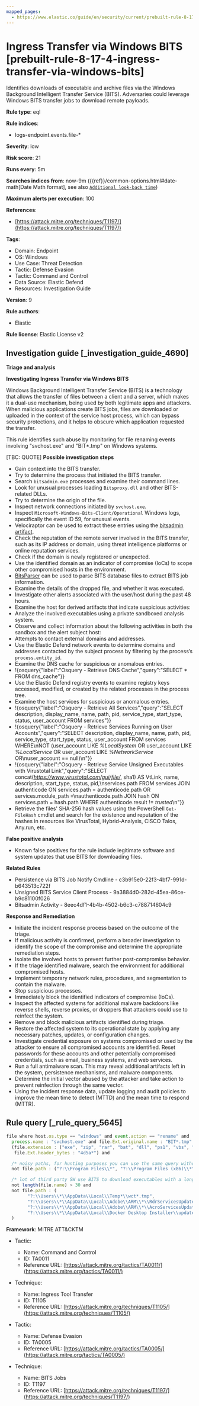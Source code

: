 ```yaml
---
mapped_pages:
  - https://www.elastic.co/guide/en/security/current/prebuilt-rule-8-17-4-ingress-transfer-via-windows-bits.html
---
```


# Ingress Transfer via Windows BITS [prebuilt-rule-8-17-4-ingress-transfer-via-windows-bits]

Identifies downloads of executable and archive files via the Windows Background Intelligent Transfer Service (BITS). Adversaries could leverage Windows BITS transfer jobs to download remote payloads.

**Rule type**: eql

**Rule indices**:

* logs-endpoint.events.file-*

**Severity**: low

**Risk score**: 21

**Runs every**: 5m

**Searches indices from**: now-9m ({{ref}}/common-options.html#date-math[Date Math format], see also [`Additional look-back time`](docs-content://solutions/security/detect-and-alert/create-detection-rule.md#rule-schedule))

**Maximum alerts per execution**: 100

**References**:

* [https://attack.mitre.org/techniques/T1197/](https://attack.mitre.org/techniques/T1197/)

**Tags**:

* Domain: Endpoint
* OS: Windows
* Use Case: Threat Detection
* Tactic: Defense Evasion
* Tactic: Command and Control
* Data Source: Elastic Defend
* Resources: Investigation Guide

**Version**: 9

**Rule authors**:

* Elastic

**Rule license**: Elastic License v2

## Investigation guide [_investigation_guide_4690]

**Triage and analysis**

**Investigating Ingress Transfer via Windows BITS**

Windows Background Intelligent Transfer Service (BITS) is a technology that allows the transfer of files between a client and a server, which makes it a dual-use mechanism, being used by both legitimate apps and attackers. When malicious applications create BITS jobs, files are downloaded or uploaded in the context of the service host process, which can bypass security protections, and it helps to obscure which application requested the transfer.

This rule identifies such abuse by monitoring for file renaming events involving "svchost.exe" and "BIT*.tmp" on Windows systems.

[TBC: QUOTE]
**Possible investigation steps**

* Gain context into the BITS transfer.
* Try to determine the process that initiated the BITS transfer.
* Search `bitsadmin.exe` processes and examine their command lines.
* Look for unusual processes loading `Bitsproxy.dll` and other BITS-related DLLs.
* Try to determine the origin of the file.
* Inspect network connections initiated by `svchost.exe`.
* Inspect `Microsoft-Windows-Bits-Client/Operational` Windows logs, specifically the event ID 59, for unusual events.
* Velociraptor can be used to extract these entries using the [bitsadmin artifact](https://docs.velociraptor.app/exchange/artifacts/pages/bitsadmin/).
* Check the reputation of the remote server involved in the BITS transfer, such as its IP address or domain, using threat intelligence platforms or online reputation services.
* Check if the domain is newly registered or unexpected.
* Use the identified domain as an indicator of compromise (IoCs) to scope other compromised hosts in the environment.
* [BitsParser](https://github.com/fireeye/BitsParser) can be used to parse BITS database files to extract BITS job information.
* Examine the details of the dropped file, and whether it was executed.
* Investigate other alerts associated with the user/host during the past 48 hours.
* Examine the host for derived artifacts that indicate suspicious activities:
* Analyze the involved executables using a private sandboxed analysis system.
* Observe and collect information about the following activities in both the sandbox and the alert subject host:
* Attempts to contact external domains and addresses.
* Use the Elastic Defend network events to determine domains and addresses contacted by the subject process by filtering by the process’s `process.entity_id`.
* Examine the DNS cache for suspicious or anomalous entries.
* !{osquery{"label":"Osquery - Retrieve DNS Cache","query":"SELECT * FROM dns_cache"}}
* Use the Elastic Defend registry events to examine registry keys accessed, modified, or created by the related processes in the process tree.
* Examine the host services for suspicious or anomalous entries.
* !{osquery{"label":"Osquery - Retrieve All Services","query":"SELECT description, display_name, name, path, pid, service_type, start_type, status, user_account FROM services"}}
* !{osquery{"label":"Osquery - Retrieve Services Running on User Accounts","query":"SELECT description, display_name, name, path, pid, service_type, start_type, status, user_account FROM services WHERE\nNOT (user_account LIKE *%LocalSystem* OR user_account LIKE *%LocalService* OR user_account LIKE *%NetworkService* OR\nuser_account == null)\n"}}
* !{osquery{"label":"Osquery - Retrieve Service Unsigned Executables with Virustotal Link","query":"SELECT concat(*https://www.virustotal.com/gui/file/*, sha1) AS VtLink, name, description, start_type, status, pid,\nservices.path FROM services JOIN authenticode ON services.path = authenticode.path OR services.module_path =\nauthenticode.path JOIN hash ON services.path = hash.path WHERE authenticode.result != *trusted*\n"}}
* Retrieve the files' SHA-256 hash values using the PowerShell `Get-FileHash` cmdlet and search for the existence and reputation of the hashes in resources like VirusTotal, Hybrid-Analysis, CISCO Talos, Any.run, etc.

**False positive analysis**

* Known false positives for the rule include legitimate software and system updates that use BITS for downloading files.

**Related Rules**

* Persistence via BITS Job Notify Cmdline - c3b915e0-22f3-4bf7-991d-b643513c722f
* Unsigned BITS Service Client Process - 9a3884d0-282d-45ea-86ce-b9c81100f026
* Bitsadmin Activity - 8eec4df1-4b4b-4502-b6c3-c788714604c9

**Response and Remediation**

* Initiate the incident response process based on the outcome of the triage.
* If malicious activity is confirmed, perform a broader investigation to identify the scope of the compromise and determine the appropriate remediation steps.
* Isolate the involved hosts to prevent further post-compromise behavior.
* If the triage identified malware, search the environment for additional compromised hosts.
* Implement temporary network rules, procedures, and segmentation to contain the malware.
* Stop suspicious processes.
* Immediately block the identified indicators of compromise (IoCs).
* Inspect the affected systems for additional malware backdoors like reverse shells, reverse proxies, or droppers that attackers could use to reinfect the system.
* Remove and block malicious artifacts identified during triage.
* Restore the affected system to its operational state by applying any necessary patches, updates, or configuration changes.
* Investigate credential exposure on systems compromised or used by the attacker to ensure all compromised accounts are identified. Reset passwords for these accounts and other potentially compromised credentials, such as email, business systems, and web services.
* Run a full antimalware scan. This may reveal additional artifacts left in the system, persistence mechanisms, and malware components.
* Determine the initial vector abused by the attacker and take action to prevent reinfection through the same vector.
* Using the incident response data, update logging and audit policies to improve the mean time to detect (MTTD) and the mean time to respond (MTTR).


## Rule query [_rule_query_5645]

```js
file where host.os.type == "windows" and event.action == "rename" and
  process.name : "svchost.exe" and file.Ext.original.name : "BIT*.tmp" and
  (file.extension : ("exe", "zip", "rar", "bat", "dll", "ps1", "vbs", "wsh", "js", "vbe", "pif", "scr", "cmd", "cpl") or
   file.Ext.header_bytes : "4d5a*") and

  /* noisy paths, for hunting purposes you can use the same query without the following exclusions */
  not file.path : ("?:\\Program Files\\*", "?:\\Program Files (x86)\\*", "?:\\Windows\\*", "?:\\ProgramData\\*\\*") and

  /* lot of third party SW use BITS to download executables with a long file name */
  not length(file.name) > 30 and
  not file.path : (
        "?:\\Users\\*\\AppData\\Local\\Temp*\\wct*.tmp",
        "?:\\Users\\*\\AppData\\Local\\Adobe\\ARM\\*\\RdrServicesUpdater*.exe",
        "?:\\Users\\*\\AppData\\Local\\Adobe\\ARM\\*\\AcroServicesUpdater*.exe",
        "?:\\Users\\*\\AppData\\Local\\Docker Desktop Installer\\update-*.exe"
  )
```

**Framework**: MITRE ATT&CKTM

* Tactic:

    * Name: Command and Control
    * ID: TA0011
    * Reference URL: [https://attack.mitre.org/tactics/TA0011/](https://attack.mitre.org/tactics/TA0011/)

* Technique:

    * Name: Ingress Tool Transfer
    * ID: T1105
    * Reference URL: [https://attack.mitre.org/techniques/T1105/](https://attack.mitre.org/techniques/T1105/)

* Tactic:

    * Name: Defense Evasion
    * ID: TA0005
    * Reference URL: [https://attack.mitre.org/tactics/TA0005/](https://attack.mitre.org/tactics/TA0005/)

* Technique:

    * Name: BITS Jobs
    * ID: T1197
    * Reference URL: [https://attack.mitre.org/techniques/T1197/](https://attack.mitre.org/techniques/T1197/)



